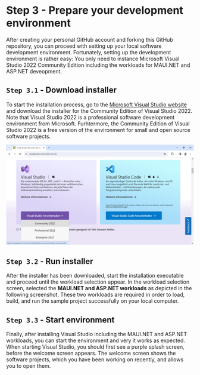 # Step 3 - Prepare your development environment

After creating your personal GitHub account and forking this GitHub repository, you can proceed with setting up your local software development environment. Fortunately, setting up the development environment is rather easy: You only need to instance Microsoft Visual Studio 2022 Community Edition including the workloads for MAUI.NET and ASP.NET deveopment.

## ``Step 3.1`` - Download installer

To start the installation process, go to the [Microsoft Visual Studio website](https://visualstudio.microsoft.com/) and download the installer for the Community Edition of Visual Studio 2022. Note that Visual Studio 2022 is a professional software development environment from Microsoft. Furhtermore, the Community Edition of Visual Studio 2022 is a free version of the environment for small and open source software projects.

![Download Visual Studio Community Edition](./Download_Visual_Studio_Community_Edition.png)

## ``Step 3.2`` - Run installer

After the installer has been downloaded, start the installation executable and proceed until the workload selection appear. In the workload selection screen, selected the **MAUI.NET and ASP.NET workloads** as depicted in the following screenshot. These two workloads are required in order to load, build, and run the sample project successfully on your local computer.

## ``Step 3.3`` - Start environment

Finally, after installing Visual Studio including the MAUI.NET and ASP.NET workloads, you can start the environment and very it works as expected. When starting Visual Studio, you should first see a purple splash screen, before the welcome screen appears. The welcome screen shows the software projects, which you have been working on recently, and allows you to open them.